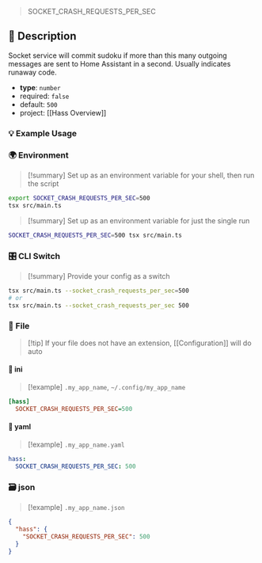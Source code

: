 > SOCKET_CRASH_REQUESTS_PER_SEC

## 📜 Description

Socket service will commit sudoku if more than this many outgoing messages are sent to Home Assistant in a second. Usually indicates runaway code.

- **type**: `number`
- required: `false`
- default: `500`
- project: [[Hass Overview]]

### 💡 Example Usage

### 🌍 Environment

> [!summary] Set up as an environment variable for your shell, then run the script
```bash
export SOCKET_CRASH_REQUESTS_PER_SEC=500
tsx src/main.ts
```
> [!summary] Set up as an environment variable for just the single run

```bash
SOCKET_CRASH_REQUESTS_PER_SEC=500 tsx src/main.ts
```
### 🎛️ CLI Switch

> [!summary] Provide your config as a switch
```bash
tsx src/main.ts --socket_crash_requests_per_sec=500
# or
tsx src/main.ts --socket_crash_requests_per_sec 500
```
### 📁 File
> [!tip] If your file does not have an extension, [[Configuration]] will do auto
#### 📘 ini

> [!example] 
> `.my_app_name`, `~/.config/my_app_name`

```ini
[hass]
  SOCKET_CRASH_REQUESTS_PER_SEC=500
```
#### 📄 yaml

> [!example]
> `.my_app_name.yaml`

```yaml
hass:
  SOCKET_CRASH_REQUESTS_PER_SEC: 500
```
### 🗃️ json

> [!example]
> `.my_app_name.json`

```json
{
  "hass": {
    "SOCKET_CRASH_REQUESTS_PER_SEC": 500
  }
}
```